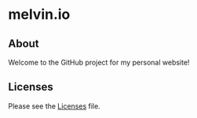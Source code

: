 melvin.io
=========

About
-----
Welcome to the GitHub project for my personal website!

Licenses
--------
Please see the [Licenses](LICENSES.md) file.
